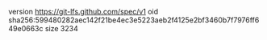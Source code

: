 version https://git-lfs.github.com/spec/v1
oid sha256:599480282aec142f21be4ec3e5223aeb2f4125e2bf3460b7f7976ff649e0663c
size 3234
